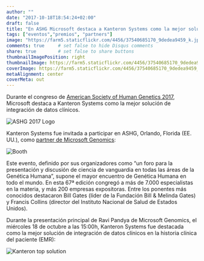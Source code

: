 ```yaml
---
author: ""
date: "2017-10-18T18:54:24+02:00"
draft: false
title: "En ASHG Microsoft destaca a Kanteron Systems como la mejor solución de integración de datos clínicos"
tags: ["eventos","premios", "partners"]
image: "https://farm5.staticflickr.com/4456/37540685170_9dedea9459_k.jpg"
comments: true     # set false to hide Disqus comments
share: true        # set false to share buttons
thumbnailImagePosition: right
thumbnailImage: https://farm5.staticflickr.com/4456/37540685170_9dedea9459_k.jpg
coverImage: https://farm5.staticflickr.com/4456/37540685170_9dedea9459_k.jpg
metaAlignment: center
coverMeta: out
---
```


Durante el congreso de [American Society of Human Genetics 2017](http://www.ashg.org/2017meeting/), Microsoft destaca a Kanteron Systems como la mejor solución de integración de datos clínicos.

<!--more-->

![ASHG 2017 Logo](http://www.ashg.org/2017meeting/images/template/ASHG-2017-logo-blk.png) 

Kanteron Systems fue invitada a participar en ASHG, Orlando, Florida (EE. UU.),  como [partner de Microsoft Genomics](https://enterprise.microsoft.com/en-us/industries/health/genomics/):

![Booth](https://farm5.staticflickr.com/4487/37540681070_e9bb670be5_k.jpg) 

Este evento, definido por sus organizadores como “un foro para la presentación y discusión de ciencia de vanguardia en todas las áreas de la Genética Humana”, supone el mayor encuentro de Genética Humana en todo el mundo. En esta 67ª edición congregó a más de 7.000 especialistas en la materia, y más 200 empresas expositoras. Entre los ponentes más conocidos destacaron Bill Gates (líder de la Fundación Bill & Melinda Gates) y Francis Collins (director del Instituto Nacional de Salud de Estados Unidos).

Durante la presentación principal de Ravi Pandya de Microsoft Genomics, el miércoles 18 de octubre a las 15:00h, Kanteron Systems fue destacada como la mejor solución de integración de datos clínicos en la historia clínica del paciente (EMR):

![Kanteron top solution](https://farm5.staticflickr.com/4456/37540685170_9dedea9459_k.jpg) 